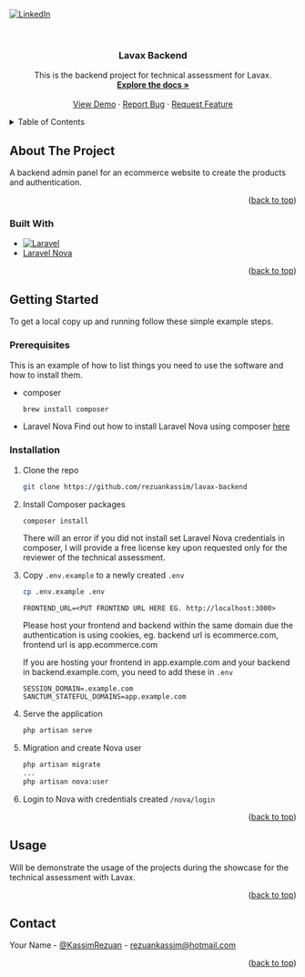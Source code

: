 <!-- Improved compatibility of back to top link: See: https://github.com/othneildrew/Best-README-Template/pull/73 -->

<a name="readme-top"></a>

<!--
*** Thanks for checking out the Best-README-Template. If you have a suggestion
*** that would make this better, please fork the repo and create a pull request
*** or simply open an issue with the tag "enhancement".
*** Don't forget to give the project a star!
*** Thanks again! Now go create something AMAZING! :D
-->

<!-- PROJECT SHIELDS -->
<!--
*** I'm using markdown "reference style" links for readability.
*** Reference links are enclosed in brackets [ ] instead of parentheses ( ).
*** See the bottom of this document for the declaration of the reference variables
*** for contributors-url, forks-url, etc. This is an optional, concise syntax you may use.
*** https://www.markdownguide.org/basic-syntax/#reference-style-links
-->

[![LinkedIn][linkedin-shield]][linkedin-url]

<!-- PROJECT LOGO -->
<br />
<div align="center">

<h3 align="center">Lavax Backend</h3>

  <p align="center">
    This is the backend project for technical assessment for Lavax.
    <br />
    <a href="https://github.com/rezuankassim/lavax-backend#about-the-project"><strong>Explore the docs »</strong></a>
    <br />
    <br />
    <a target="_blank" href="https://lavax-backend.rezuankassim.com">View Demo</a>
    ·
    <a href="https://github.com/rezuankassim/lavax-backend/issues">Report Bug</a>
    ·
    <a href="https://github.com/rezuankassim/lavax-backend/issues">Request Feature</a>
  </p>
</div>

<!-- TABLE OF CONTENTS -->
<details>
  <summary>Table of Contents</summary>
  <ol>
    <li>
      <a href="#about-the-project">About The Project</a>
      <ul>
        <li><a href="#built-with">Built With</a></li>
      </ul>
    </li>
    <li>
      <a href="#getting-started">Getting Started</a>
      <ul>
        <li><a href="#prerequisites">Prerequisites</a></li>
        <li><a href="#installation">Installation</a></li>
      </ul>
    </li>
    <li><a href="#usage">Usage</a></li>
    <li><a href="#roadmap">Roadmap</a></li>
    <li><a href="#contributing">Contributing</a></li>
    <li><a href="#license">License</a></li>
    <li><a href="#contact">Contact</a></li>
    <li><a href="#acknowledgments">Acknowledgments</a></li>
  </ol>
</details>

<!-- ABOUT THE PROJECT -->

## About The Project

A backend admin panel for an ecommerce website to create the products and authentication.

<p align="right">(<a href="#readme-top">back to top</a>)</p>

### Built With

- [![Laravel][laravel.com]][laravel-url]
- [Laravel Nova](https://nova.laravel.com)

<p align="right">(<a href="#readme-top">back to top</a>)</p>

<!-- GETTING STARTED -->

## Getting Started

To get a local copy up and running follow these simple example steps.

### Prerequisites

This is an example of how to list things you need to use the software and how to install them.

- composer
  ```sh
  brew install composer
  ```
- Laravel Nova
  Find out how to install Laravel Nova using composer [here](https://nova.laravel.com/docs/4.0/installation.html#installing-nova-via-composer)

### Installation

1. Clone the repo
   ```sh
   git clone https://github.com/rezuankassim/lavax-backend
   ```
2. Install Composer packages
   ```sh
   composer install
   ```
   There will an error if you did not install set Laravel Nova credentials in composer, I will provide a free license key upon requested only for the reviewer of the technical assessment.
3. Copy `.env.example` to a newly created `.env`

   ```sh
   cp .env.example .env
   ```

   ```.env
   FRONTEND_URL=<PUT FRONTEND URL HERE EG. http://localhost:3000>
   ```

   Please host your frontend and backend within the same domain due the authentication is using cookies, eg. backend url is ecommerce.com, frontend url is app.ecommerce.com

   If you are hosting your frontend in app.example.com and your backend in backend.example.com, you need to add these in `.env`

   ```.env
   SESSION_DOMAIN=.example.com
   SANCTUM_STATEFUL_DOMAINS=app.example.com
   ```

4. Serve the application

   ```sh
   php artisan serve
   ```

5. Migration and create Nova user

   ```sh
   php artisan migrate
   ...
   php artisan nova:user
   ```

6. Login to Nova with credentials created `/nova/login`

<p align="right">(<a href="#readme-top">back to top</a>)</p>

<!-- USAGE EXAMPLES -->

## Usage

Will be demonstrate the usage of the projects during the showcase for the technical assessment with Lavax.

<p align="right">(<a href="#readme-top">back to top</a>)</p>

## Contact

Your Name - [@KassimRezuan](https://twitter.com/KassimRezuan) - rezuankassim@hotmail.com

<p align="right">(<a href="#readme-top">back to top</a>)</p>

<!-- MARKDOWN LINKS & IMAGES -->
<!-- https://www.markdownguide.org/basic-syntax/#reference-style-links -->

[contributors-shield]: https://img.shields.io/github/contributors/github_username/repo_name.svg?style=for-the-badge
[contributors-url]: https://github.com/github_username/repo_name/graphs/contributors
[forks-shield]: https://img.shields.io/github/forks/github_username/repo_name.svg?style=for-the-badge
[forks-url]: https://github.com/github_username/repo_name/network/members
[stars-shield]: https://img.shields.io/github/stars/github_username/repo_name.svg?style=for-the-badge
[stars-url]: https://github.com/github_username/repo_name/stargazers
[issues-shield]: https://img.shields.io/github/issues/github_username/repo_name.svg?style=for-the-badge
[issues-url]: https://github.com/github_username/repo_name/issues
[license-shield]: https://img.shields.io/github/license/github_username/repo_name.svg?style=for-the-badge
[license-url]: https://github.com/github_username/repo_name/blob/master/LICENSE.txt
[linkedin-shield]: https://img.shields.io/badge/-LinkedIn-black.svg?style=for-the-badge&logo=linkedin&colorB=555
[linkedin-url]: https://linkedin.com/in/linkedin_username
[product-screenshot]: images/screenshot.png
[next.js]: https://img.shields.io/badge/next.js-000000?style=for-the-badge&logo=nextdotjs&logoColor=white
[next-url]: https://nextjs.org/
[react.js]: https://img.shields.io/badge/React-20232A?style=for-the-badge&logo=react&logoColor=61DAFB
[react-url]: https://reactjs.org/
[vue.js]: https://img.shields.io/badge/Vue.js-35495E?style=for-the-badge&logo=vuedotjs&logoColor=4FC08D
[vue-url]: https://vuejs.org/
[angular.io]: https://img.shields.io/badge/Angular-DD0031?style=for-the-badge&logo=angular&logoColor=white
[angular-url]: https://angular.io/
[svelte.dev]: https://img.shields.io/badge/Svelte-4A4A55?style=for-the-badge&logo=svelte&logoColor=FF3E00
[svelte-url]: https://svelte.dev/
[laravel.com]: https://img.shields.io/badge/Laravel-FF2D20?style=for-the-badge&logo=laravel&logoColor=white
[laravel-url]: https://laravel.com
[bootstrap.com]: https://img.shields.io/badge/Bootstrap-563D7C?style=for-the-badge&logo=bootstrap&logoColor=white
[bootstrap-url]: https://getbootstrap.com
[jquery.com]: https://img.shields.io/badge/jQuery-0769AD?style=for-the-badge&logo=jquery&logoColor=white
[jquery-url]: https://jquery.com

